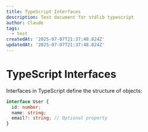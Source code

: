 ```yaml
---
title: TypeScript Interfaces
description: Test document for stdlib typescript
author: Claude
tags:
  - test
createdAt: '2025-07-07T21:37:48.824Z'
updatedAt: '2025-07-07T21:37:48.824Z'
---
```

# TypeScript Interfaces

Interfaces in TypeScript define the structure of objects:

```typescript
interface User {
  id: number;
  name: string;
  email?: string; // Optional property
}
```
